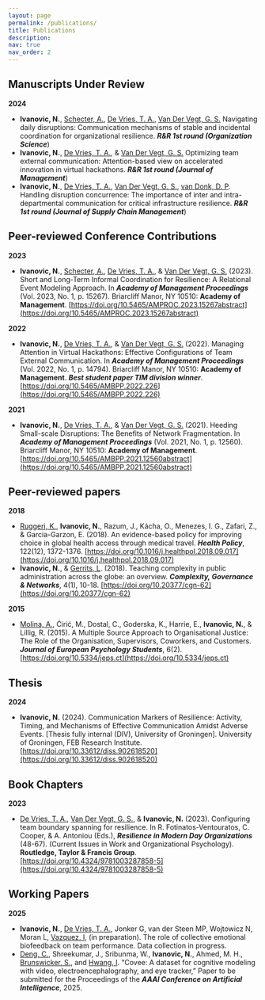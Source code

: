 ```yaml
---
layout: page
permalink: /publications/
title: Publications
description: 
nav: true
nav_order: 2
---
```



## Manuscripts Under Review

**2024**

- **Ivanovic, N.**, [Schecter, A.](https://scholar.google.com/citations?user=QYXNseEAAAAJ&hl=en), [De Vries, T. A.](https://scholar.google.com/citations?user=3eY7tOQAAAAJ&hl=en&oi=ao), [Van Der Vegt, G. S.](https://scholar.google.com/citations?user=eXKtLwoAAAAJ&hl=en&oi=sra) Navigating daily disruptions: Communication mechanisms of stable and incidental coordination for organizational resilience. **_R&R 1st round (Organization Science_**)
- **Ivanovic, N.**, [De Vries, T. A.](https://scholar.google.com/citations?user=3eY7tOQAAAAJ&hl=en&oi=ao), & [Van Der Vegt, G. S.](https://scholar.google.com/citations?user=eXKtLwoAAAAJ&hl=en&oi=sra) Optimizing team external communication: Attention-based view on accelerated innovation in virtual hackathons. **_R&R 1st round (Journal of Management_**)
- **Ivanovic, N.**, [De Vries, T. A.](https://scholar.google.com/citations?user=3eY7tOQAAAAJ&hl=en&oi=ao), [Van Der Vegt, G. S.](https://scholar.google.com/citations?user=eXKtLwoAAAAJ&hl=en&oi=sra), [van Donk, D. P](https://scholar.google.com/citations?user=VaKZtXEAAAAJ&hl=en). Handling disruption concurrence: The importance of inter and intra-departmental communication for critical infrastructure resilience. **_R&R 1st round (Journal of Supply Chain Management_**)


## Peer-reviewed Conference Contributions

**2023**

- **Ivanovic, N.**, [Schecter, A.](https://scholar.google.com/citations?user=QYXNseEAAAAJ&hl=en), [De Vries, T. A.](https://scholar.google.com/citations?user=3eY7tOQAAAAJ&hl=en&oi=ao), & [Van Der Vegt, G. S.](https://scholar.google.com/citations?user=eXKtLwoAAAAJ&hl=en&oi=sra) (2023). Short and Long-Term Informal Coordination for Resilience: A Relational Event Modeling Approach. In **_Academy of Management Proceedings_** (Vol. 2023, No. 1, p. 15267). Briarcliff Manor, NY 10510: **Academy of Management**. [https://doi.org/10.5465/AMPROC.2023.15267abstract](https://doi.org/10.5465/AMPROC.2023.15267abstract)

**2022**

- **Ivanovic, N.**, [De Vries, T. A.](https://scholar.google.com/citations?user=3eY7tOQAAAAJ&hl=en&oi=ao), & [Van Der Vegt, G. S.](https://scholar.google.com/citations?user=eXKtLwoAAAAJ&hl=en&oi=sra) (2022). Managing Attention in Virtual Hackathons: Effective Configurations of Team External Communication. In **_Academy of Management Proceedings_** (Vol. 2022, No. 1, p. 14794). Briarcliff Manor, NY 10510: **Academy of Management**. **_Best student paper TIM division winner_**. [https://doi.org/10.5465/AMBPP.2022.226](https://doi.org/10.5465/AMBPP.2022.226)

**2021**

- **Ivanovic, N.**, [De Vries, T. A.](https://scholar.google.com/citations?user=3eY7tOQAAAAJ&hl=en&oi=ao), & [Van Der Vegt, G. S.](https://scholar.google.com/citations?user=eXKtLwoAAAAJ&hl=en&oi=sra) (2021). Heeding Small-scale Disruptions: The Benefits of Network Fragmentation. In **_Academy of Management Proceedings_** (Vol. 2021, No. 1, p. 12560). Briarcliff Manor, NY 10510: **Academy of Management**. [https://doi.org/10.5465/AMBPP.2021.12560abstract](https://doi.org/10.5465/AMBPP.2021.12560abstract)


## Peer-reviewed papers

**2018**

- [Ruggeri, K.](https://scholar.google.com/citations?user=u05dAdoAAAAJ&hl=en&oi=ao), **Ivanovic, N.**, Razum, J., Kácha, O., Menezes, I. G., Zafari, Z., & Garcia-Garzon, E. (2018). An evidence-based policy for improving choice in global health access through medical travel. **_Health Policy_**, 122(12), 1372-1376. [https://doi.org/10.1016/j.healthpol.2018.09.017](https://doi.org/10.1016/j.healthpol.2018.09.017)
- **Ivanovic, N.**, & [Gerrits, L](https://scholar.google.com/citations?user=eqi8RGoAAAAJ&hl=en&oi=ao). (2018). Teaching complexity in public administration across the globe: an overview. **_Complexity, Governance & Networks_**, 4(1), 10-18. [https://doi.org/10.20377/cgn-62](https://doi.org/10.20377/cgn-62)

**2015**

- [Molina, A.](https://scholar.google.com/citations?user=55vx5nYAAAAJ&hl=en&oi=ao), Ćirić, M., Dostal, C., Goderska, K., Harrie, E., **Ivanovic, N.**, & Lillig, R. (2015). A Multiple Source Approach to Organisational Justice: The Role of the Organisation, Supervisors, Coworkers, and Customers. **_Journal of European Psychology Students_**, 6(2). [https://doi.org/10.5334/jeps.ct](https://doi.org/10.5334/jeps.ct)


## Thesis

**2024**

- **Ivanovic, N.** (2024). Communication Markers of Resilience: Activity, Timing, and Mechanisms of Effective Communication Amidst Adverse Events. [Thesis fully internal (DIV), University of Groningen]. University of Groningen, FEB Research Institute. [https://doi.org/10.33612/diss.902618520](https://doi.org/10.33612/diss.902618520)


## Book Chapters

**2023**

- [De Vries, T. A.](https://scholar.google.com/citations?user=3eY7tOQAAAAJ&hl=en&oi=ao), [Van Der Vegt, G. S.](https://scholar.google.com/citations?user=eXKtLwoAAAAJ&hl=en&oi=sra), & **Ivanovic, N.** (2023). Configuring team boundary spanning for resilience. In R. Fotinatos-Ventouratos, C. Cooper, & A. Antoniou (Eds.), **_Resilience in Modern Day Organizations_** (48-67). (Current Issues in Work and Organizational Psychology). **Routledge, Taylor & Francis Group**. [https://doi.org/10.4324/9781003287858-5](https://doi.org/10.4324/9781003287858-5)


## Working Papers

**2025**

- **Ivanovic, N.**, [De Vries, T. A.](https://scholar.google.com/citations?user=3eY7tOQAAAAJ&hl=en&oi=ao), Jonker G, van der Steen MP, Wojtowicz N, Moran L, [Vazquez, I](https://scholar.google.com/citations?user=I_KyKBQAAAAJ&hl=en), (in preparation). The role of collective emotional biofeedback on team performance. Data collection in progress.
- [Deng, C.](https://scholar.google.com/citations?user=6isFoKAAAAAJ&hl=en&oi=ao),  Shreekumar, J., Sribunma, W., **Ivanovic, N.**, Ahmed, M. H., [Brunswicker, S.](https://scholar.google.com/citations?user=d1h-ClQAAAAJ&hl=en&oi=ao), and [Hwang, I](https://scholar.google.com/citations?user=UcRzyCgAAAAJ&hl=en&oi=ao). “Covee: A dataset for cognitive modeling with video, electroencephalography, and eye tracker,” Paper to be submitted for the Proceedings of the **_AAAI Conference on Artificial Intelligence_**, 2025.

